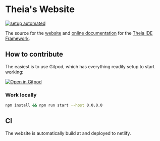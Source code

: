 # Theia's Website
[![setup automated](https://img.shields.io/badge/setup-automated-blue?logo=gitpod)](https://gitpod.io/from-referrer/)

The source for the [website](http://www.theia-ide.org) and [online documentation](http://www.theia-ide.org/docs) for the [Theia IDE Framework](https://github.com/eclipse-theia/theia).

## How to contribute

The easiest is to use Gitpod, which has everything readily setup to start working:

[![Open in Gitpod](https://gitpod.io/button/open-in-gitpod.svg)](https://gitpod.io/from-referrer)

### Work locally

```bash
npm install && npm run start --host 0.0.0.0
```

## CI

The website is automatically build at and deployed to netlify.
